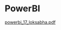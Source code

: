 # PowerBI
[powerbi_17_loksabha.pdf](https://github.com/NAGESHBAHIRAT/PowerBI/files/10368524/powerbi_17_loksabha.pdf)
